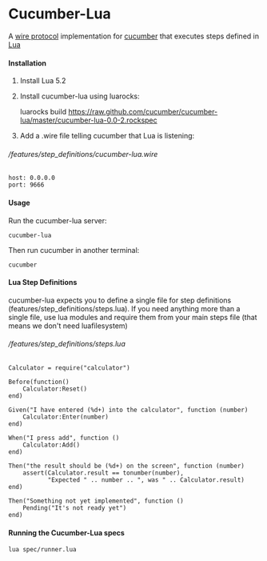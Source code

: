 # Cucumber-Lua

A [wire protocol](https://github.com/cucumber/cucumber/wiki/Wire-Protocol) implementation for [cucumber](http://cucumbers.info/) that executes steps defined in [Lua](http://www.lua.org/)

#### Installation

1. Install Lua 5.2

2. Install cucumber-lua using luarocks:

	luarocks build https://raw.github.com/cucumber/cucumber-lua/master/cucumber-lua-0.0-2.rockspec

3. Add a .wire file telling cucumber that Lua is listening:

###### /features/step_definitions/cucumber-lua.wire

	host: 0.0.0.0
	port: 9666

#### Usage

Run the cucumber-lua server:

	cucumber-lua

Then run cucumber in another terminal:

	cucumber

#### Lua Step Definitions

cucumber-lua expects you to define a single file for step definitions (features/step_definitions/steps.lua). If you need anything more than a single file, use lua modules and require them from your main steps file (that means we don't need luafilesystem)

###### /features/step_definitions/steps.lua

	Calculator = require("calculator")

	Before(function()
		Calculator:Reset()
	end)

	Given("I have entered (%d+) into the calculator", function (number)
		Calculator:Enter(number)
	end)

	When("I press add", function ()
		Calculator:Add()
	end)

	Then("the result should be (%d+) on the screen", function (number)
		assert(Calculator.result == tonumber(number),
			   "Expected " .. number .. ", was " .. Calculator.result)
	end)

	Then("Something not yet implemented", function ()
		Pending("It's not ready yet")
	end)

#### Running the Cucumber-Lua specs

	lua spec/runner.lua
